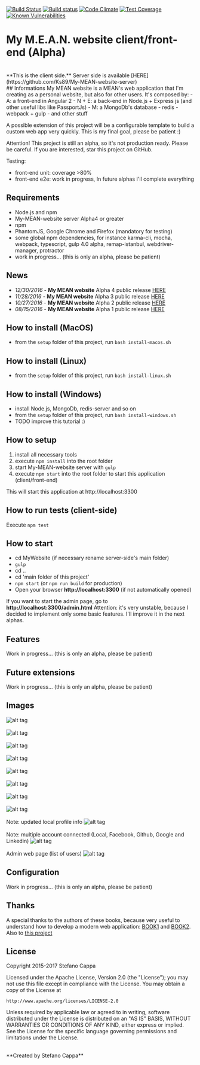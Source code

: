 [![Build Status](https://travis-ci.org/Ks89/My-MEAN-website-client.svg?branch=master)](https://travis-ci.org/Ks89/My-MEAN-website-client)   [![Build status](https://ci.appveyor.com/api/projects/status/0t64vgb13qmvrocc?svg=true)](https://ci.appveyor.com/project/Ks89/my-mean-website-client)
   [![Code Climate](https://codeclimate.com/github/Ks89/My-MEAN-Website-client/badges/gpa.svg)](https://codeclimate.com/github/Ks89/My-MEAN-Website-client)   [![Test Coverage](https://codeclimate.com/github/Ks89/My-MEAN-Website-client/badges/coverage.svg)](https://codeclimate.com/github/Ks89/My-MEAN-Website-client/coverage)   [![Known Vulnerabilities](https://snyk.io/test/github/ks89/my-mean-website-client/badge.svg)](https://snyk.io/test/github/ks89/my-mean-website-client)
<br>
# My M.E.A.N. website client/front-end (Alpha)
<br>
**This is the client side.** Server side is available [HERE](https://github.com/Ks89/My-MEAN-website-server)
<br>
## Informations
My MEAN website is a MEAN's web application that I'm creating as a personal website, but also for other users.
It's composed by:
- A: a front-end in Angular 2
- N + E: a back-end in Node.js + Express js (and other useful libs like PassportJs)
- M: a MongoDb's database
- redis
- webpack + gulp
- and other stuff

A possible extension of this project will be a configurable template to build a custom web app very quickly. This is my final goal, please be patient :)

Attention! This project is still an alpha, so it's not production ready. Please be careful.
If you are interested, star this project on GitHub.

Testing:
- front-end unit: coverage >80%
- front-end e2e: work in progress, In future alphas I'll complete everything

## Requirements
- Node.js and npm
- My-MEAN-website server Alpha4 or greater
- npm
- PhantomJS, Google Chrome and Firefox (mandatory for testing)
- some global npm dependencies, for instance karma-cli, mocha, webpack, typescript, gulp 4.0 alpha, remap-istanbul, webdriver-manager, protractor
- work in progress... (this is only an alpha, please be patient)


## News
- *12/30/2016* - **My MEAN website** Alpha 4 public release [HERE](https://github.com/Ks89/My-MEAN-website-client/releases/tag/v.alpha-4)
- *11/28/2016* - **My MEAN website** Alpha 3 public release [HERE](https://github.com/Ks89/My-MEAN-website-client/releases/tag/v.alpha-3)
- *10/27/2016* - **My MEAN website** Alpha 2 public release [HERE](https://github.com/Ks89/My-MEAN-website-server/releases/tag/v.alpha-2.2)
- *08/15/2016* - **My MEAN website** Alpha 1 public release [HERE](https://github.com/Ks89/My-MEAN-website-server/releases/tag/v.alpha-1)

## How to install (MacOS)
- from the `setup` folder of this project, run `bash install-macos.sh`

## How to install (Linux)
- from the `setup` folder of this project, run `bash install-linux.sh`

## How to install (Windows)
- install Node.js, MongoDb, redis-server and so on
- from the `setup` folder of this project, run `bash install-windows.sh`
- TODO improve this tutorial :)

## How to setup
1. install all necessary tools
2. execute `npm install` into the root folder
3. start My-MEAN-website server with `gulp`
7. execute `npm start` into the root folder to start this application (client/front-end)

This will start this application at http://localhost:3300

## How to run tests (client-side)
Execute `npm test`

## How to start
- cd MyWebsite (if necessary rename server-side's main folder)
- `gulp`
- cd ..
- cd 'main folder of this project'
- `npm start` (or `npm run build` for production)
- Open your browser **http://localhost:3300** (if not automatically opened)

If you want to start the admin page, go to **http://localhost:3300/admin.html**
Attention: it's very unstable, because I decided to implement only some basic features. I'll improve it in the next alphas.

## Features
Work in progress... (this is only an alpha, please be patient)


## Future extensions
Work in progress... (this is only an alpha, please be patient)


## Images

![alt tag](http://www.stefanocappa.it/publicfiles/Github_repositories_images/MyMeanWebsite/home.png)
<br/><br/>
![alt tag](http://www.stefanocappa.it/publicfiles/Github_repositories_images/MyMeanWebsite/projects.png)
<br/><br/>
![alt tag](http://www.stefanocappa.it/publicfiles/Github_repositories_images/MyMeanWebsite/projectDetail.png)
<br/><br/>
![alt tag](http://www.stefanocappa.it/publicfiles/Github_repositories_images/MyMeanWebsite/projectDetail-image.png)
<br/><br/>
![alt tag](http://www.stefanocappa.it/publicfiles/Github_repositories_images/MyMeanWebsite/contact.png)
<br/><br/>
![alt tag](http://www.stefanocappa.it/publicfiles/Github_repositories_images/MyMeanWebsite/contact-images.png)
<br/><br/>
![alt tag](http://www.stefanocappa.it/publicfiles/Github_repositories_images/MyMeanWebsite/signin.png)
<br/><br/>
![alt tag](http://www.stefanocappa.it/publicfiles/Github_repositories_images/MyMeanWebsite/register.png)
<br/><br/>
Note: updated local profile info
![alt tag](http://www.stefanocappa.it/publicfiles/Github_repositories_images/MyMeanWebsite/profile-updated.png)
<br/><br/>
Note: multiple account connected (Local, Facebook, Github, Google and Linkedin)
![alt tag](http://www.stefanocappa.it/publicfiles/Github_repositories_images/MyMeanWebsite/profile-multiple.png)
<br/><br/>
Admin web page (list of users)
![alt tag](http://www.stefanocappa.it/publicfiles/Github_repositories_images/MyMeanWebsite/admin-users.png)


## Configuration
Work in progress... (this is only an alpha, please be patient)


## Thanks
A special thanks to the authors of these books, because very useful to understand how to develop a modern web application: [BOOK1](https://www.manning.com/books/getting-mean-with-mongo-express-angular-and-node) and [BOOK2](https://www.manning.com/books/angular-2-development-with-typescript). Also to [this project](https://github.com/AngularClass/angular2-webpack-starter)


## License

Copyright 2015-2017 Stefano Cappa

Licensed under the Apache License, Version 2.0 (the "License");
you may not use this file except in compliance with the License.
You may obtain a copy of the License at

    http://www.apache.org/licenses/LICENSE-2.0

Unless required by applicable law or agreed to in writing, software
distributed under the License is distributed on an "AS IS" BASIS,
WITHOUT WARRANTIES OR CONDITIONS OF ANY KIND, either express or implied.
See the License for the specific language governing permissions and
limitations under the License.

<br/>
**Created by Stefano Cappa**
